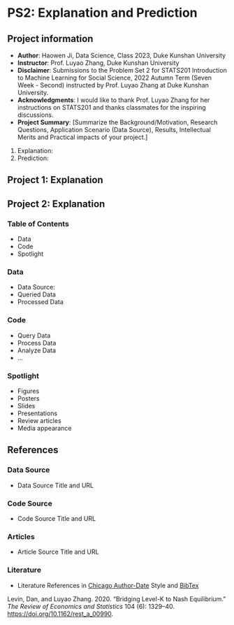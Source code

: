 # PS2: Explanation and Prediction
## Project information
- **Author**: Haowen Ji, Data Science, Class 2023, Duke Kunshan University
- **Instructor**: Prof. Luyao Zhang, Duke Kunshan University
- **Disclaimer**: Submissions to the Problem Set 2 for STATS201 Introduction to Machine Learning for Social Science, 2022 Autumn Term (Seven Week - Second) instructed by Prof. Luyao Zhang at Duke Kunshan University.
- **Acknowledgments**: I would like to thank Prof. Luyao Zhang for her instructions on STATS201 and thanks classmates for the inspiring discussions. 
- **Project Summary**: [Summarize the Background/Motivation, Research Questions, Application Scenario (Data Source), Results, Intellectual Merits and Practical impacts of your project.]
1. Explanation:
2. Prediction:


## Project 1: Explanation


## Project 2: Explanation
### Table of Contents
- Data
- Code
- Spotlight

### Data
- Data Source:
- Queried Data
- Processed Data

### Code
- Query Data
- Process Data
- Analyze Data
- ...

### Spotlight
- Figures
- Posters
- Slides
- Presentations
- Review articles
- Media appearance

## References

### Data Source
- Data Source Title and URL
### Code Source
- Code Source Title and URL
### Articles
- Article Source Title and URL
### Literature
- Literature References in [Chicago Author-Date](https://www.chicagomanualofstyle.org/tools_citationguide/citation-guide-2.html) Style and [BibTex](https://scholar.google.com/) 

Levin, Dan, and Luyao Zhang. 2020. “Bridging Level-K to Nash Equilibrium.” *The Review of Economics and Statistics* 104 (6): 1329–40. https://doi.org/10.1162/rest_a_00990.


